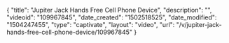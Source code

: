 {
    "title": "Jupiter Jack Hands Free Cell Phone Device",
    "description": "",
    "videoid": "109967845",
    "date_created": "1502518525",
    "date_modified": "1504247455",
    "type": "captivate",
    "layout": "video",
    "url": "\/v\/jupiter-jack-hands-free-cell-phone-device\/109967845"
}